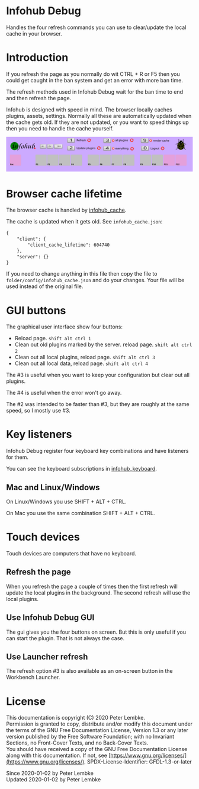 # Infohub Debug

Handles the four refresh commands you can use to clear/update the local cache in your browser.

# Introduction

If you refresh the page as you normally do wit CTRL + R or F5 then you could get caught in the ban system and get an
error with more ban time.

The refresh methods used in Infohub Debug wait for the ban time to end and then refresh the page.

Infohub is designed with speed in mind. The browser locally caches plugins, assets, settings. Normally all these are
automatically updated when the cache gets old. If they are not updated, or you want to speed things up then you need to
handle the cache yourself.

![keyboard diagram](asset/icon/keyboard-diagram-function-buttons.svg)

# Browser cache lifetime

The browser cache is handled by [infohub_cache](plugin,infohub_cache).

The cache is updated when it gets old. See `infohub_cache.json`:

```
{
    "client": {
        "client_cache_lifetime": 604740
    },
    "server": {}
}
```   

If you need to change anything in this file then copy the file to `folder/config/infohub_cache.json` and do your
changes. Your file will be used instead of the original file.

# GUI buttons

The graphical user interface show four buttons:

- Reload page. `shift alt ctrl 1`
- Clean out old plugins marked by the server. reload page. `shift alt ctrl 2`
- Clean out all local plugins, reload page. `shift alt ctrl 3`
- Clean out all local data, reload page. `shift alt ctrl 4`

The #3 is useful when you want to keep your configuration but clear out all plugins.

The #4 is useful when the error won't go away.

The #2 was intended to be faster than #3, but they are roughly at the same speed, so I mostly use #3.

# Key listeners

Infohub Debug register four keyboard key combinations and have listeners for them.

You can see the keyboard subscriptions in [infohub_keyboard](plugin,infohub_keyboard).

## Mac and Linux/Windows

On Linux/Windows you use SHIFT + ALT + CTRL.

On Mac you use the same combination SHIFT + ALT + CTRL.

# Touch devices

Touch devices are computers that have no keyboard.

## Refresh the page

When you refresh the page a couple of times then the first refresh will update the local plugins in the background. The
second refresh will use the local plugins.

## Use Infohub Debug GUI

The gui gives you the four buttons on screen. But this is only useful if you can start the plugin. That is not always
the case.

## Use Launcher refresh

The refresh option #3 is also available as an on-screen button in the Workbench Launcher.

# License

This documentation is copyright (C) 2020 Peter Lembke.    
Permission is granted to copy, distribute and/or modify this document under the terms of the GNU Free Documentation
License, Version 1.3 or any later version published by the Free Software Foundation; with no Invariant Sections, no
Front-Cover Texts, and no Back-Cover Texts.    
You should have received a copy of the GNU Free Documentation License along with this documentation. If not,
see [https://www.gnu.org/licenses/](https://www.gnu.org/licenses/). SPDX-License-Identifier: GFDL-1.3-or-later

Since 2020-01-02 by Peter Lembke    
Updated 2020-01-02 by Peter Lembke  
